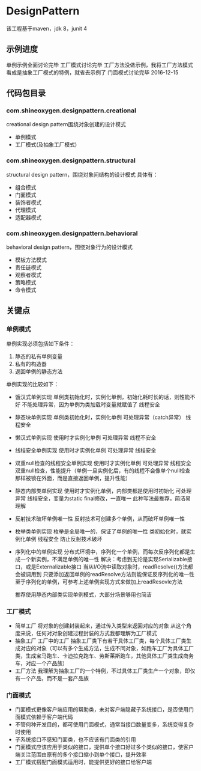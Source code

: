 # DesignPattern
该工程基于maven，jdk 8，junit 4

## 示例进度
单例示例全面讨论完毕
工厂模式讨论完毕
工厂方法没做示例，我将工厂方法模式看成是抽象工厂模式的特例，就省去示例了
门面模式讨论完毕  2016-12-15

## 代码包目录
### com.shineoxygen.designpattern.creational 
creational design pattern围绕对象创建的设计模式
- 单例模式
- 工厂模式(及抽象工厂模式)

### com.shineoxygen.designpattern.structural
structural design pattern，围绕对象间结构的设计模式
具体有：
- 组合模式
- 门面模式
- 装饰者模式
- 代理模式
- 适配器模式

### com.shineoxygen.designpattern.behavioral
behavioral design pattern，围绕对象行为的设计模式
- 模板方法模式
- 责任链模式
- 观察者模式
- 策略模式
- 命令模式
 
##  关键点
### 单例模式
单例实现必须包括如下条件：
1. 静态的私有单例变量
2. 私有的构造器
3. 返回单例的静态方法

单例实现的比较如下：

- 饿汉式单例实现
	单例类初始化时，实例化单例，初始化耗时长的话，则性能不好
	不能处理异常，因为单例为类加载时变量就赋值了
	线程安全
- 静态块单例实现
	单例类初始化时，实例化单例
	可处理异常（catch异常）
	线程安全
- 懒汉式单例实现
	使用时才实例化单例
	可处理异常
	线程不安全
- 线程安全单例实现
	使用时才实例化单例
	可处理异常
	线程安全
- 双重null检查的线程安全单例实现
	使用时才实例化单例
	可处理异常
	线程安全
	双重null检查，性能提升（单例一旦实例化后，有的线程不会像单个null检查那样被锁在外面，而是直接返回单例，提升性能）
- 静态内部类单例实现
	使用时才实例化单例，内部类都是使用时初始化
	可处理异常
	线程安全，变量为static final修改，一直唯一
	此种写法最推荐，简洁易理解
- 反射技术破坏单例唯一性
	反射技术可创建多个单例，从而破坏单例唯一性
- 枚举类单例实现
	枚举是全局唯一的，保证了单例的唯一性
	类初始化时，就实例化单例
	线程安全
	防止反射技术破坏
- 序列化中的单例实现
	分布式环境中，序列化一个单例，而每次反序列化都是生成一个新实例，不满足单例的唯一性
	解决：考虑到无论是实现Serializable接口，或是Externalizable接口
			  当从I/O流中读取对象时，readResolve()方法都会被调用到
			  只要添加返回单例的readResolve方法则能保证反序列化的唯一性
			  至于序列化的单例，可参考上述单例实现方式来做加上readResovle方法

	推荐使用静态内部类实现单例模式，大部分场景够用也简洁

### 工厂模式
- 简单工厂
	将对象的创建封装起来，通过传入类型来返回对应的对象
	从这个角度来说，任何对对象创建过程封装的方式我都理解为工厂模式
- 抽象工厂
	工厂中的工厂
	抽象工厂类下有若干具体工厂类，每个具体工厂类生成对应的对象（可以有多个生成方法，生成不同对象，如跑车工厂为具体工厂类，生成宝马跑车、卡迪拉克跑车、劳斯莱斯跑车，其他具体工厂类生成商务车，对应一个产品族）
- 工厂方法
	我理解为抽象工厂的一个特例，不过具体工厂类生产一个对象，即仅有一个产品，而不是一套产品族

### 门面模式
- 门面模式更像客户端应用的帮助类，未对客户端隐藏子系统接口，是否使用门面模式依赖于客户端代码
- 不管何种开发目的，都可使用门面模式，通常当接口数量变多，系统变得复杂时使用
- 子系统接口不感知门面类，也不应该有门面类的引用
- 门面模式应该应用于类似的接口，提供单个接口好过多个类似的接口，使客户端关注范围由原有的多个接口缩小到单个接口，提升效率
- 工厂模式搭配门面模式适用时，能提供更好的接口给客户端
